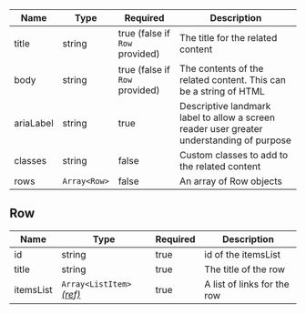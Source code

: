 | Name      | Type         | Required                       | Description                                                                               |
| --------- | ------------ | ------------------------------ | ----------------------------------------------------------------------------------------- |
| title     | string       | true (false if `Row` provided) | The title for the related content                                                         |
| body      | string       | true (false if `Row` provided) | The contents of the related content. This can be a string of HTML                         |
| ariaLabel | string       | true                           | Descriptive landmark label to allow a screen reader user greater understanding of purpose |
| classes   | string       | false                          | Custom classes to add to the related content                                              |
| rows      | `Array<Row>` | false                          | An array of Row objects                                                                   |

## Row

| Name      | Type                                                   | Required | Description                 |
| --------- | ------------------------------------------------------ | -------- | --------------------------- |
| id        | string                                                 | true     | id of the itemsList         |
| title     | string                                                 | true     | The title of the row        |
| itemsList | `Array<ListItem>` [_(ref)_](/styles/typography/#lists) | true     | A list of links for the row |
